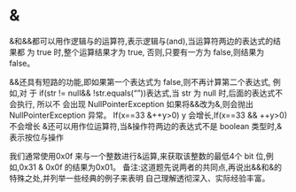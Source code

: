 # &


&和&&都可以用作逻辑与的运算符,表示逻辑与(and),当运算符两边的表达式的结果都 为 true 时,整个运算结果才为 true,
否则,只要有一方为 false,则结果为 false。

&&还具有短路的功能,即如果第一个表达式为 false,则不再计算第二个表达式,
例如,对 于 if(str != null&& !str.equals(“”))表达式,当 str 为 null 时,后面的表达式不会执行,
所以不 会出现 NullPointerException 如果将&&改为&,则会抛出 NullPointerException 异常。 If(x==33 &++y>0) y 会增长,If(x==33 && ++y>0)不会增长
&还可以用作位运算符,当&操作符两边的表达式不是 boolean 类型时,&表示按位与操作

我们通常使用0x0f 来与一个整数进行&运算,来获取该整数的最低4个 bit 位,例如,0x31 & 0x0f 的结果为0x01。
备注:这道题先说两者的共同点,再说出&&和&的特殊之处,并列举一些经典的例子来表明 自己理解透彻深入、实际经验丰富。






